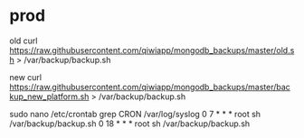
# prod
old
curl https://raw.githubusercontent.com/qiwiapp/mongodb_backups/master/old.sh > /var/backup/backup.sh

new
curl https://raw.githubusercontent.com/qiwiapp/mongodb_backups/master/backup_new_platform.sh > /var/backup/backup.sh



sudo nano /etc/crontab
grep CRON /var/log/syslog
0 7    * * *   root sh /var/backup/backup.sh
0 18    * * *   root sh /var/backup/backup.sh
